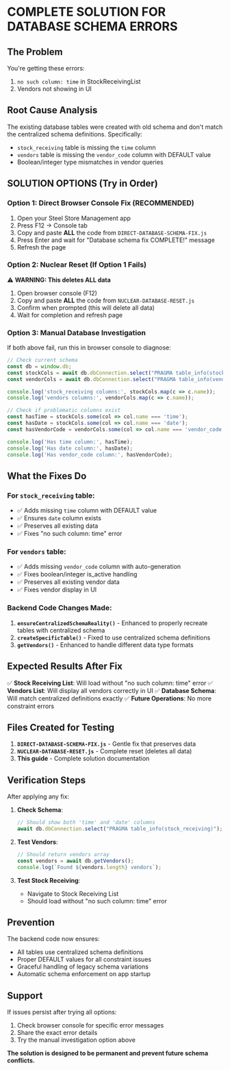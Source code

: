 # COMPLETE SOLUTION FOR DATABASE SCHEMA ERRORS

## The Problem
You're getting these errors:
1. `no such column: time` in StockReceivingList
2. Vendors not showing in UI

## Root Cause Analysis
The existing database tables were created with old schema and don't match the centralized schema definitions. Specifically:
- `stock_receiving` table is missing the `time` column
- `vendors` table is missing the `vendor_code` column with DEFAULT value
- Boolean/integer type mismatches in vendor queries

## SOLUTION OPTIONS (Try in Order)

### Option 1: Direct Browser Console Fix (RECOMMENDED)
1. Open your Steel Store Management app
2. Press F12 → Console tab  
3. Copy and paste **ALL** the code from `DIRECT-DATABASE-SCHEMA-FIX.js`
4. Press Enter and wait for "Database schema fix COMPLETE!" message
5. Refresh the page

### Option 2: Nuclear Reset (If Option 1 Fails)
⚠️ **WARNING: This deletes ALL data**
1. Open browser console (F12)
2. Copy and paste **ALL** the code from `NUCLEAR-DATABASE-RESET.js`
3. Confirm when prompted (this will delete all data)
4. Wait for completion and refresh page

### Option 3: Manual Database Investigation
If both above fail, run this in browser console to diagnose:

```javascript
// Check current schema
const db = window.db;
const stockCols = await db.dbConnection.select("PRAGMA table_info(stock_receiving)");
const vendorCols = await db.dbConnection.select("PRAGMA table_info(vendors)");

console.log('stock_receiving columns:', stockCols.map(c => c.name));
console.log('vendors columns:', vendorCols.map(c => c.name));

// Check if problematic columns exist
const hasTime = stockCols.some(col => col.name === 'time');
const hasDate = stockCols.some(col => col.name === 'date');
const hasVendorCode = vendorCols.some(col => col.name === 'vendor_code');

console.log('Has time column:', hasTime);
console.log('Has date column:', hasDate);  
console.log('Has vendor_code column:', hasVendorCode);
```

## What the Fixes Do

### For `stock_receiving` table:
- ✅ Adds missing `time` column with DEFAULT value
- ✅ Ensures `date` column exists
- ✅ Preserves all existing data
- ✅ Fixes "no such column: time" error

### For `vendors` table:
- ✅ Adds missing `vendor_code` column with auto-generation
- ✅ Fixes boolean/integer is_active handling
- ✅ Preserves all existing vendor data
- ✅ Fixes vendor display in UI

### Backend Code Changes Made:
1. **`ensureCentralizedSchemaReality()`** - Enhanced to properly recreate tables with centralized schema
2. **`createSpecificTable()`** - Fixed to use centralized schema definitions
3. **`getVendors()`** - Enhanced to handle different data type formats

## Expected Results After Fix

✅ **Stock Receiving List**: Will load without "no such column: time" error
✅ **Vendors List**: Will display all vendors correctly in UI
✅ **Database Schema**: Will match centralized definitions exactly
✅ **Future Operations**: No more constraint errors

## Files Created for Testing

1. **`DIRECT-DATABASE-SCHEMA-FIX.js`** - Gentle fix that preserves data
2. **`NUCLEAR-DATABASE-RESET.js`** - Complete reset (deletes all data)
3. **This guide** - Complete solution documentation

## Verification Steps

After applying any fix:

1. **Check Schema**:
   ```javascript
   // Should show both 'time' and 'date' columns
   await db.dbConnection.select("PRAGMA table_info(stock_receiving)");
   ```

2. **Test Vendors**:
   ```javascript
   // Should return vendors array
   const vendors = await db.getVendors();
   console.log(`Found ${vendors.length} vendors`);
   ```

3. **Test Stock Receiving**:
   - Navigate to Stock Receiving List
   - Should load without "no such column: time" error

## Prevention

The backend code now ensures:
- All tables use centralized schema definitions
- Proper DEFAULT values for all constraint issues
- Graceful handling of legacy schema variations
- Automatic schema enforcement on app startup

## Support

If issues persist after trying all options:
1. Check browser console for specific error messages
2. Share the exact error details
3. Try the manual investigation option above

**The solution is designed to be permanent and prevent future schema conflicts.**
